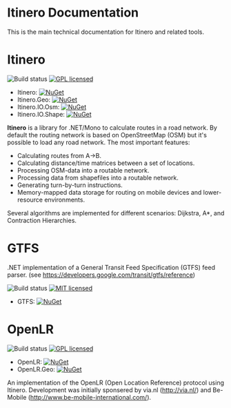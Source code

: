 Itinero Documentation
=====================

This is the main technical documentation for Itinero and related tools.

# Itinero

![Build status](http://build.osmsharp.com/app/rest/builds/buildType:(id:Itinero_RoutingDevelop)/statusIcon)
[![GPL licensed](https://img.shields.io/badge/license-Apache%202.0-blue.svg)](https://github.com/itinero/routing/blob/develop/LICENSE.md)

- Itinero: [![NuGet](https://img.shields.io/nuget/v/Itinero.svg?style=flat)](https://www.nuget.org/packages/Itinero/)  
- Itinero.Geo: [![NuGet](https://img.shields.io/nuget/v/Itinero.Geo.svg?style=flat)](https://www.nuget.org/packages/Itinero.Geo/)  
- Itinero.IO.Osm: [![NuGet](https://img.shields.io/nuget/v/Itinero.IO.Osm.svg?style=flat)](https://www.nuget.org/packages/Itinero.IO.Osm/)
- Itinero.IO.Shape: [![NuGet](https://img.shields.io/nuget/v/Itinero.IO.Shape.svg?style=flat)](https://www.nuget.org/packages/Itinero.IO.Shape/)

**Itinero** is a library for .NET/Mono to calculate routes in a road network. By default the routing network is based on OpenStreetMap (OSM) but it's possible to load any road network. The most important features:

- Calculating routes from A->B.
- Calculating distance/time matrices between a set of locations.
- Processing OSM-data into a routable network.
- Processing data from shapefiles into a routable network.
- Generating turn-by-turn instructions.
- Memory-mapped data storage for routing on mobile devices and lower-resource environments.

Several algorithms are implemented for different scenarios: Dijkstra, A*, and Contraction Hierarchies.

# GTFS

.NET implementation of a General Transit Feed Specification (GTFS) feed parser. (see https://developers.google.com/transit/gtfs/reference)

![Build status](http://build.osmsharp.com/app/rest/builds/buildType:(id:Itinero_Gtfs)/statusIcon)
[![MIT licensed](https://img.shields.io/badge/license-MIT-blue.svg)](https://github.com/itinero/GTFS/blob/develop/LICENSE)

- GTFS: [![NuGet](https://img.shields.io/nuget/v/GTFS.svg?style=flat)](http://www.nuget.org/packages/GTFS)  

# OpenLR

![Build status](http://build.itinero.tech/app/rest/builds/buildType:(id:Itinero_Openlr)/statusIcon)
[![GPL licensed](https://img.shields.io/badge/license-Apache%202.0-blue.svg)](https://github.com/itinero/openlr/blob/develop/LICENSE.md)

- OpenLR: [![NuGet](https://img.shields.io/nuget/v/OpenLR.svg?style=flat)](https://www.nuget.org/packages/OpenLR/)  
- OpenLR.Geo: [![NuGet](https://img.shields.io/nuget/v/OpenLR.Geo.svg?style=flat)](https://www.nuget.org/packages/OpenLR.Geo/)  

An implementation of the OpenLR (Open Location Reference) protocol using Itinero. Development was initially sponsered by via.nl (http://via.nl/) and Be-Mobile (http://www.be-mobile-international.com/). 
